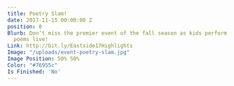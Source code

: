 ```yaml
---
title: Poetry Slam!
date: 2017-11-15 00:00:00 Z
position: 0
Blurb: Don’t miss the premier event of the fall season as kids perform their original
  poems live!
Link: http://bit.ly/Eastside17Highlights
Image: "/uploads/event-poetry-slam.jpg"
Image Position: 50% 50%
Color: "#76955c"
Is Finished: 'No'
---
```


